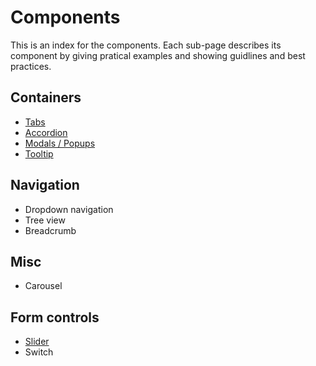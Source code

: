 # Components

This is an index for the components. Each sub-page describes its component by giving pratical examples and showing guidlines and best practices.

## Containers
- [Tabs](tabs.md)
- [Accordion](accordion.md)
- [Modals / Popups](modal.md)
- [Tooltip](tooltip.md)

## Navigation
- Dropdown navigation
- Tree view
- Breadcrumb

## Misc
- Carousel

## Form controls
- [Slider](slider.md)
- Switch
